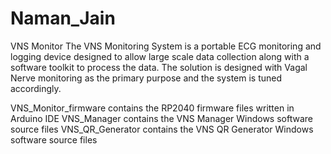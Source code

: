 # Naman_Jain
VNS Monitor
The VNS Monitoring System is a portable ECG monitoring and logging device designed to allow large scale data collection along with a software toolkit to process the data. The solution is designed with Vagal Nerve monitoring as the primary purpose and the system is tuned accordingly.

VNS_Monitor_firmware contains the RP2040 firmware files written in Arduino IDE
VNS_Manager contains the VNS Manager Windows software source files
VNS_QR_Generator contains the VNS QR Generator Windows software source files

